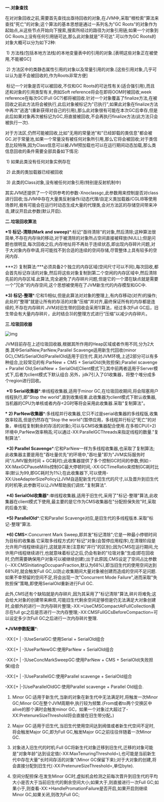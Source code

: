 **一.对象查找**

​    在对对象回收之前,需要首先查找出亟待回收的对象,在JVM中,采取"根检索"算法来查找"死亡"的对象;这个算法的基本思想是通过一系列名为"GC Roots"的对象作为起始点,从这些节点开始向下搜索,搜索所经过的路径为对象引用链;如果一个对象到GC Roots上没有任何引用链可达,那么此对象就是"不可达".可以作为GC Roots的对象大概可以分为如下2种:

​    1) 方法栈(包括本地方法栈)的本地变量表中的引用的对象.[表明这些对象正在被使用,不能被GC]

​    2) 方法区中的类静态属性引用的对象以及常量引用的对象.[这些引用对象,几乎可以认为是不会被回收的,作为Roots非常方便]

​    标记一个对象是否可以被回收,不仅和GC Roots的可达性有关(适合强引用),而且还和对象的引用类型有关,例如Soft reference将会在即将OOM时被回收,week reference在每次GC(Full GC?)都将被回收.针对一个对象覆盖了finalize方法,在被回收之前此方法将会被执行,此后对象被标记为"已执行",如果此对象在finalize方法中再次"逃逸"(重新获得对自己的引用),那么此对象很有可能在本次GC后幸存,但是此后如果对象再次被标记为GC,将直接被回收,不会再执行finalize方法(此方法只会被执行一次).

 

​    对于方法区,仍然可能被回收,比如"无用的常量池"和"已经卸载的类信息"都会被GC.对于常量池,如果一个常量没有被任何对象所引用,那么它将会被回收;对于类信息比较特殊,因为Class信息可以被JVM预加载也可以在运行期间动态加载,那么类信息回收的条件需要全部具备如下情况:

​    1) 如果此类没有任何对象实例存在

​    2) 此类的类加载器已经被回收

​    3) 此类的Class对象,没有被任何对象引用(特别是反射机制中)

​    其实JVM还提供了一个可供参考的参数-Xnoclassgc,此参数用来控制是否对class进行回收;当JVM中存在大量类反射操作/动态代理/自定义类加载器/CGLIB等使用场景时,极有可能会在运行时动态生成大量的代理类,会对方法区的存储空间带来冲击,建议开启此参数(默认开启).

 

**二.垃圾回收算法**

**\*1) 标记-清除(Mark and sweep)***:标记"亟待清除"的对象,然后清除;这种算法很简单,不存在内存块的移动,对于被清除的对象所占空间直接被释放(NULL);但是问题也很明显,每次回收之后,内存地址将不再处于连续状态,即出现内存碎片问题,对于大对象内存申请,将可能找不到合适的连续的空间存储,尽管整体上具有较多的空闲内存.

**\*2) 复制算法:***必须具备2个独立的内存区域(空间尺寸可以不同),每次回收,都会首先标记存活的对象,然后将这些对象复制到第二个空闲的内存区域中,然后清除先前的内存区域.此算法,完全避免了内存碎片问题,但是它的一个潜在缺点就是需要一个"冗余"的内存空间,这个思想被使用在了JVM新生代的内存模型和GC中.

**\*3) 标记-整理***:它和1)相似,但是此算法对对象的整理上,有内存移动(对齐)的操作;此处的"整理"就是让所有的存活的对象"压缩"并对齐,最终保证所有的内存都是连续的,不存在内存碎片.JVM对旧生带的回收会采用1)算法，经过多次Full GC后，旧生带会有大量内存碎片，此时结合3)的整理方式进行“压缩”以减少内存碎片。

**三.垃圾回收器**

![img](http://dl.iteye.com/upload/attachment/0082/7093/4f2e31f9-1bd6-38de-aeee-0a30d5f7fd7c.jpg)

​     JVM目前存在上述垃圾回收器,根据其所作用的Heap区域或者作用不同,分为2大类.其中SerialNew,ParNew,Parallel Scavenge适用新生代回收(minor GC),CMS/SerialOld/ParallelOld适用于旧生代.真对JVM环境,上述2部分可以有多种组合,比较常见的有:ParNew + CMS + SerialOld(失败担保);Parallel scavenge + Parallel Old;SerialNew + SerialOld[Client模式下];其中前两者适用于Server模式下,后者为client模式下默认组合.另外，jdk7引入了G1收集器，将整个堆分成多个region进行回收。

​    **\*1) Serial收集器***:单线程收集器,适用于minor GC,在垃圾回收期间,将会阻塞用户线程执行,即"Stop the world",直到收集结束.此收集器为client模式下默认收集器,当机器的CPU为单核或者内存<2G时等将会采用此收集器.采取"复制算法"。

   **\* 2) ParNew收集器***:多线程并行收集器,它只不过是serial收集器的多线程版,收集效率较高,但是仍然存在"Stop the world"(暂停应用，多线程并行标记“死亡”的对象，单线程复制剩余的存活的对象);可以与CMS收集器配合使用.在多核CPU(>2)环境中,ParNew效率稍高;可以通过-XX:ParallelGCThreads来指定线程的数量."复制算法".

​    **\*3) Parallel Scavenge***:它和ParNew一样为多线程收集器,也采取了复制算法;此收集器主要是用在"吞吐量优先"的环境中,"吞吐量"即为"JVM实际服务时间"/(JMV服务时间 + GC耗时);此收集器提供了多个控制GC时间的参数,例如:-XX:MaxGCPauseMillis控制GC最大停顿时间,-XX:GCTimeRatio来控制GC耗时比率(默认为99,即GC耗时为1%);在此收集器下,可以使用-XX:UseAdapterSizePolicy让JVM自适配新生代/旧生代的尺寸,以及晋升到旧生代的时机等;此参数可以让JVM帮助我们调优."复制算法".

​    **\*4) SerialOld收集器***:单线程收集器,适用于旧生代,采用了"标记-整理"算法,此收集器在client模式下使用,最主要的是它作为CMS收集器在"分配担保失败"时,采取的后备方案;

​    **\*5) ParallelOld***:它和Parallel Scavenge对应,是旧生代的多线程版本.采取"标记-整理"算法.

​    **\*6) CMS***:Concurrent Mark Sweep,即并发"标记清除";它是一种最小停顿时间为目标的收集器.它采取多线程方式的"标记"对象(会暂停应用程序),在清理阶段是允许用户线程继续运行,这就是并发(注意和"并行"的区别);因为CMS在运行期间,允许用户线程继续进行,也就意味着标记之后,仍会有新的"垃圾对象"生成(即在回收时,仍然需要确保用户对象可以被继续创建);出于此原因,CMS设定了空间占比参数(--XX:CMSInitiatingOccupanFraction,默认为68%),即当旧生代的使用空间达到68%时,就会触发Full GC,以防止收集期间大量对象被创建而造成的空间不足问题.如果不幸预留的空间不足,将会出现一次"Concurrent Mode Failure",进而采取"失败担保"策略,即使用SerialOld重新进行Full GC.

​    此外,CMS还有个缺陷就是内存碎片,因为其采用了"标记清除"算法,碎片将难免;这会给大对象的创建带来麻烦,可能旧生代剩余空间足够但是仍无法满足大对象创建时,会额外的进行一次内存碎片整理;-XX:+UseCMSCompactAtFullCollection表示在full gc之后是否进行一次内存整理;-XX:CMSFullGCsBeforeCompaction=<value>可以设定多少次Full GC之后进行一次内存碎片整理.

 

**\*JVM参数配置***:

-XX:[+ | -]UseSerialGC:使用Serial + SerialOld组合

-XX:[+ | -]UseParNewGC:使用ParNew + SerialOld组合

-XX:[+ | -]UseConcMarkSweepGC:使用ParNew + CMS + SerialOld(失败担保)组合

-XX:[+ | -]UseParallelGC:使用Parallel scavenge + SerialOld组合

-XX:[+ |-]UseParallelOldGC:使用Parallel scavenge + Parallel Old组合.

 

1) Minor GC:适用于新生代,当新的对象在新生代中无法满足时,将触发一次Minor GC;Minor GC在整个JVM周期中,执行较为频繁.(From或者to两个交换区中alive的那个满时会触发minor GC，如果一个对象过大超过了-XX:PretenureSizeThreshold将会直接在旧生带分配。)

2) Major GC:适用于旧生代,当旧生代使用空间达到阀值或者新生代空间不足时,将会触发Major GC,即为Full GC,触发Major GC之前往往伴随着一次Minor GC.

3) 对象进入旧生代的时机:Full GC将新生代对象迁移到旧生代,迁移的对象可能是"对象年龄"达到设定值(-XX:MaxTenuringThreshold=<value>),也可能是当前新生代中存在大量"长时间存活的对象"(Minor GC保留下来);对于大对象的创建,将会直接分配到旧生代(-XX:PretenureSizeThreshold=<value>,单位byte).

4) 空间分配担保:在发生Minor GC时,虚拟机会检测之前每次晋升到旧生代的平均大小是否大于当前旧生代的剩余空间大小;如果大于,则直接进行一次Full GC;如果小于,则查看-XX:+HandlePromationFailure是否开启,如果开启则继续Minor GC,如果关闭,则改为Full GC;